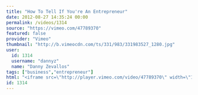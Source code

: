```yaml
---
title: "How To Tell If You're An Entrepreneur"
date: 2012-08-27 14:35:24 00:00
permalink: /videos/1314
source: "https://vimeo.com/47789370"
featured: false
provider: "Vimeo"
thumbnail: "http://b.vimeocdn.com/ts/331/983/331983527_1280.jpg"
user:
  id: 1314
  username: "dannyz"
  name: "Danny Zevallos"
tags: ["business","entrepreneur"]
html: "<iframe src=\"http://player.vimeo.com/video/47789370\" width=\"1280\" height=\"720\" frameborder=\"0\" webkitAllowFullScreen mozallowfullscreen allowFullScreen></iframe>"
id: 1314
---
```



